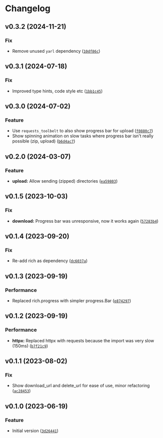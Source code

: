 # Changelog

<!--next-version-placeholder-->

## v0.3.2 (2024-11-21)

### Fix

* Remove unused `yarl` dependency ([`10df86c`](https://github.com/educationwarehouse/edwh-files-plugin/commit/10df86c9a59d91dab00132745261a49d91665f9c))

## v0.3.1 (2024-07-18)

### Fix

* Improved type hints, code style etc ([`1bb1c45`](https://github.com/educationwarehouse/edwh-files-plugin/commit/1bb1c451d8e8ad1fe5b918adbbe022939580d878))

## v0.3.0 (2024-07-02)

### Feature

* Use `requests_toolbelt` to also show progress bar for upload ([`f0880c7`](https://github.com/educationwarehouse/edwh-files-plugin/commit/f0880c75a166594dbd75c97b359661e403053ed3))
* Show spinning animation on slow tasks where progress bar isn't really possible (zip, upload) ([`b6d4ac7`](https://github.com/educationwarehouse/edwh-files-plugin/commit/b6d4ac7607c75bba5e32c2d9f28cfe70bbef51c3))

## v0.2.0 (2024-03-07)

### Feature

* **upload:** Allow sending (zipped) directories ([`ea59803`](https://github.com/educationwarehouse/edwh-files-plugin/commit/ea59803fc417b965d19fa6acb5cba81eec9d3916))

## v0.1.5 (2023-10-03)
### Fix
* **download:** Progress bar was unresponsive, now it works again ([`57283b4`](https://github.com/educationwarehouse/edwh-files-plugin/commit/57283b491f89dcd97956ac5d29cbb0074776e961))

## v0.1.4 (2023-09-20)
### Fix
* Re-add rich as dependency ([`dc6037a`](https://github.com/educationwarehouse/edwh-files-plugin/commit/dc6037ac03f6c897763ccf3d90ec6ecef9b5f525))

## v0.1.3 (2023-09-19)
### Performance
* Replaced rich.progress with simpler progress.Bar ([`e874297`](https://github.com/educationwarehouse/edwh-files-plugin/commit/e8742972bd6dfd3476b23a3fe14aa43fa1bda4f8))

## v0.1.2 (2023-09-19)
### Performance
* **httpx:** Replaced httpx with requests because the import was very slow (150ms) ([`b7f21c9`](https://github.com/educationwarehouse/edwh-files-plugin/commit/b7f21c968e3aa52989a88888dbfabded88a89e7d))

## v0.1.1 (2023-08-02)
### Fix
* Show download_url and delete_url for ease of use, minor refactoring ([`ac28453`](https://github.com/educationwarehouse/edwh-files-plugin/commit/ac28453bebc6769185af6517424f4d58ace566a8))

## v0.1.0 (2023-06-19)
### Feature
* Initial version ([`3d26441`](https://github.com/educationwarehouse/edwh-files-plugin/commit/3d26441ebe3ee538a02731aff8eb1df8fef9a50e))
